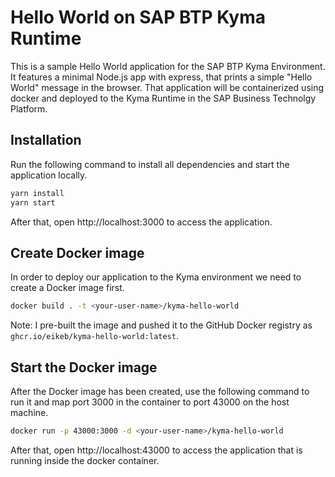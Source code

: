 # Hello World on SAP BTP Kyma Runtime
This is a sample Hello World application for the SAP BTP Kyma Environment.
It features a minimal Node.js app with express, that prints a simple "Hello World" message in the browser.
That application will be containerized using docker and deployed to the Kyma Runtime in the SAP Business Technolgy Platform.

## Installation

Run the following command to install all dependencies and start the application locally.
```bash
yarn install
yarn start
```
After that, open http://localhost:3000 to access the application.

## Create Docker image

In order to deploy our application to the Kyma environment we need to create a Docker image first.

```bash
docker build . -t <your-user-name>/kyma-hello-world
```

Note: I pre-built the image and pushed it to the GitHub Docker registry as ``ghcr.io/eikeb/kyma-hello-world:latest``.

## Start the Docker image

After the Docker image has been created, use the following command to run it and map port 3000 in the container to port 43000 on the host machine.

```bash
docker run -p 43000:3000 -d <your-user-name>/kyma-hello-world
```
After that, open http://localhost:43000 to access the application that is running inside the docker container.

